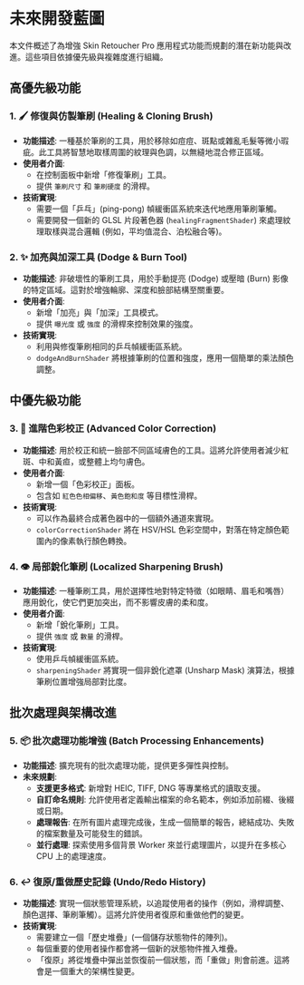 # 未來開發藍圖

本文件概述了為增強 Skin Retoucher Pro 應用程式功能而規劃的潛在新功能與改進。這些項目依據優先級與複雜度進行組織。

## 高優先級功能

### 1. 🖌️ 修復與仿製筆刷 (Healing & Cloning Brush)
-   **功能描述**: 一種基於筆刷的工具，用於移除如痘痘、斑點或雜亂毛髮等微小瑕疵。此工具將智慧地取樣周圍的紋理與色調，以無縫地混合修正區域。
-   **使用者介面**:
    -   在控制面板中新增「修復筆刷」工具。
    -   提供 `筆刷尺寸` 和 `筆刷硬度` 的滑桿。
-   **技術實現**:
    -   需要一個「乒乓」(ping-pong) 幀緩衝區系統來迭代地應用筆刷筆觸。
    -   需要開發一個新的 GLSL 片段著色器 (`healingFragmentShader`) 來處理紋理取樣與混合邏輯 (例如，平均值混合、泊松融合等)。

### 2. ✨ 加亮與加深工具 (Dodge & Burn Tool)
-   **功能描述**: 非破壞性的筆刷工具，用於手動提亮 (Dodge) 或壓暗 (Burn) 影像的特定區域。這對於增強輪廓、深度和臉部結構至關重要。
-   **使用者介面**:
    -   新增「加亮」與「加深」工具模式。
    -   提供 `曝光度` 或 `強度` 的滑桿來控制效果的強度。
-   **技術實現**:
    -   利用與修復筆刷相同的乒乓幀緩衝區系統。
    -   `dodgeAndBurnShader` 將根據筆刷的位置和強度，應用一個簡單的乘法顏色調整。

## 中優先級功能

### 3. 🎨 進階色彩校正 (Advanced Color Correction)
-   **功能描述**: 用於校正和統一臉部不同區域膚色的工具。這將允許使用者減少紅斑、中和黃疸，或整體上均勻膚色。
-   **使用者介面**:
    -   新增一個「色彩校正」面板。
    -   包含如 `紅色色相偏移`、`黃色飽和度` 等目標性滑桿。
-   **技術實現**:
    -   可以作為最終合成著色器中的一個額外通道來實現。
    -   `colorCorrectionShader` 將在 HSV/HSL 色彩空間中，對落在特定顏色範圍內的像素執行顏色轉換。

### 4. 👁️ 局部銳化筆刷 (Localized Sharpening Brush)
-   **功能描述**: 一種筆刷工具，用於選擇性地對特定特徵（如眼睛、眉毛和嘴唇）應用銳化，使它們更加突出，而不影響皮膚的柔和度。
-   **使用者介面**:
    -   新增「銳化筆刷」工具。
    -   提供 `強度` 或 `數量` 的滑桿。
-   **技術實現**:
    -   使用乒乓幀緩衝區系統。
    -   `sharpeningShader` 將實現一個非銳化遮罩 (Unsharp Mask) 演算法，根據筆刷位置增強局部對比度。

## 批次處理與架構改進

### 5. 📦 批次處理功能增強 (Batch Processing Enhancements)
-   **功能描述**: 擴充現有的批次處理功能，提供更多彈性與控制。
-   **未來規劃**:
    -   **支援更多格式**: 新增對 HEIC, TIFF, DNG 等專業格式的讀取支援。
    -   **自訂命名規則**: 允許使用者定義輸出檔案的命名範本，例如添加前綴、後綴或日期。
    -   **處理報告**: 在所有圖片處理完成後，生成一個簡單的報告，總結成功、失敗的檔案數量及可能發生的錯誤。
    -   **並行處理**: 探索使用多個背景 Worker 來並行處理圖片，以提升在多核心 CPU 上的處理速度。

### 6. ↩️ 復原/重做歷史記錄 (Undo/Redo History)
-   **功能描述**: 實現一個狀態管理系統，以追蹤使用者的操作（例如，滑桿調整、顏色選擇、筆刷筆觸）。這將允許使用者復原和重做他們的變更。
-   **技術實現**:
    -   需要建立一個「歷史堆疊」(一個儲存狀態物件的陣列)。
    -   每個重要的使用者操作都會將一個新的狀態物件推入堆疊。
    -   「復原」將從堆疊中彈出並恢復前一個狀態，而「重做」則會前進。這將會是一個重大的架構性變更。